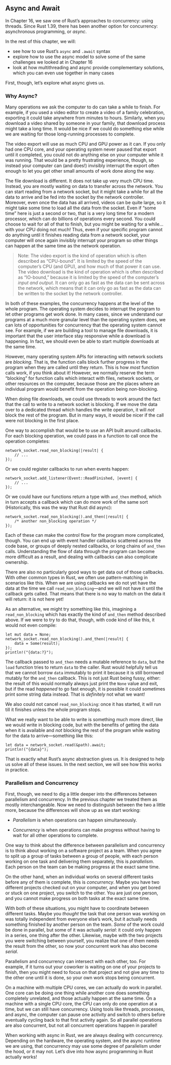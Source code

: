 ## Async and Await

In Chapter 16, we saw one of Rust’s approaches to concurrency: using threads.
Since Rust 1.39, there has been another option for concurrency: asynchronous
programming, or *async*.

In the rest of this chapter, we will:

* see how to use Rust’s `async` and `.await` syntax
* explore how to use the async model to solve some of the same challenges we
  looked at in Chapter 16
* look at how multithreading and async provide complementary solutions, which
  you can even use together in many cases

First, though, let’s explore what async gives us.

### Why Async?

Many operations we ask the computer to do can take a while to finish. For
example, if you used a video editor to create a video of a family celebration,
exporting it could take anywhere from minutes to hours. Similarly, when you
download a video shared by someone in your family, that download process might
take a long time. It would be nice if we could do something else while we are
waiting for those long-running processes to complete.

The video export will use as much CPU and GPU power as it can. If you only had
one CPU core, and your operating system never paused that export until it
completed, you could not do anything else on your computer while it was running.
That would be a pretty frustrating experience, though, so instead your computer
can (and does!) invisibly interrupt the export often enough to let you get other
small amounts of work done along the way.

The file download is different. It does not take up very much CPU time. Instead,
you are mostly waiting on data to transfer across the network. You can start
reading from a network socket, but it might take a while for all the data to
arrive and be fed into the socket by the network controller. Moreover, even once
the data has all arrived, videos can be quite large, so it might take some time
to load all the data from the socket. Even if “some time” here is just a second
or two, that is a very long time for a modern processor, which can do billions
of operations every second. You could choose to wait for all of that to finish,
but you might be waiting for a while… with your CPU doing not much! Thus, even
if your specific program cannot do anything until it finishes reading data from
a network socket, your computer will once again invisibly interrupt your
program so other things can happen at the same time as the network operation.

> Note: The video export is the kind of operation which is often described as
> “CPU-bound”. It is limited by the speed of the computer’s CPU (and GPU), and
> how much of that power it can use. The video download is the kind of operation
> which is often described as “IO-bound,” because it is limited by the speed of
> the computer’s *input and output*. It can only go as fast as the data can be
> sent across the network, which means that it can only go as fast as the data
> can be written to the socket by the network controller.

In both of these examples, the concurrency happens at the level of the whole
program. The operating system decides to interrupt the program to let other
programs get work done. In many cases, since we understand our programs at a
much more granular level than the operating system does, we can lots of
opportunities for concurrency that the operating system cannot see. For example,
if we are building a tool to manage file downloads, it is important that the
user interface stay responsive while a download is happening. In fact, we should
even be able to start multiple downloads at the same time.

However, many operating system APIs for interacting with network sockets are
*blocking*. That is, the function calls block further progress in the program
when they are called until they return. This is how *most* function calls work,
if you think about it! However, we normally reserve the term “blocking” for
function calls which interact with files, network sockets, or other resources on
the computer, because those are the places where an individual program would
benefit from the operation being *non*-blocking.

When doing file downloads, we could use threads to work around the fact that the
call to write to a network socket is blocking. If we move the data over to a
dedicated thread which handles the write operation, it will *not* block the rest
of the program. But in many ways, it would be nicer if the call were not
blocking in the first place.

One way to accomplish that would be to use an API built around callbacks. For
each blocking operation, we could pass in a function to call once the operation
completes:

```rust,ignore
network_socket.read_non_blocking(|result| {
    // ...
});
```

Or we could register callbacks to run when events happen:

```rust,ignore
network_socket.add_listener(Event::ReadFinished, |event| {
    // ...
});
```

Or we could have our functions return a type with `and_then` method, which in
turn accepts a callback which can do more work of the same sort (Historically,
this was the way that Rust did async):

```rust,ignore
network_socket.read_non_blocking().and_then(|result| {
    /* another non_blocking operation */
});
```

Each of these can make the control flow for the program more complicated,
though. You can end up with event handler callbacks scattered across the code
base, or groups of deeply nested callbacks, or long chains of `and_then` calls.
Understanding the flow of data through the program can become more difficult as
a result, and dealing with callbacks can also complicate ownership.

There are also no particularly good ways to get data out of those callbacks.
With other common types in Rust, we often use pattern-matching in scenarios like
this. When we are using callbacks we do not yet have the data at the time we
call `read_non_blocking`—and we will not have it until the callback gets called.
That means that there is no way to match on the data it will return: it is not
here yet!

As an alternative, we might try something like this, imagining a
`read_non_blocking` which has exactly the kind of `and_then` method described
above. If we were to try to do that, though, with code kind of like this, it
would not even compile:

```rust,ignore,does_not_compile
let mut data = None;
network_socket.read_non_blocking().and_then(|result| {
    data = Some(result);
});
println!("{data:?}");
```

The callback passed to `and_then` needs a mutable reference to `data`, but the
`load` function tries to return `data` to the caller. Rust would helpfully tell
us that we cannot borrow `data` immutably to print it because it is still
borrowed mutably for the `and_then` callback. This is not just Rust being fussy,
either: the result of this would normally always just print the `None` value and
exit, but if the read *happened* to go fast enough, it is possible it could
sometimes print some string data instead. That is *definitely* not what we
want!

We also could not cancel `read_non_blocking`: once it has started, it will run
till it finishes unless the whole program stops.

What we really want to be able to write is something much more direct, like we
would write in blocking code, but with the benefits of getting the data when it
is available and *not* blocking the rest of the program while waiting for the
data to arrive—something like this:

```rust,ignore,does_not_compile
let data = network_socket.read(&path).await;
println!("{data}");
```

That is exactly what Rust’s async abstraction gives us. It is designed to help
us solve all of these issues. In the next section, we will see how this works in
practice.

### Parallelism and Concurrency

First, though, we need to dig a little deeper into the differences between
parallelism and concurrency. In the previous chapter we treated them as mostly
interchangeable. Now we need to distinguish between the two a little more,
because the differences will show up as we start working:

* *Parallelism* is when operations can happen simultaneously.

* *Concurrency* is when operations can make progress without having to wait for
  all other operations to complete.

One way to think about the difference between parallelism and concurrency is to
think about working on a software project as a team. When you agree to split up
a group of tasks between a group of people, with each person working on one task
and delivering them separately, this is *parallelism*. Each person on the team
can be making progress at the exact same time.

On the other hand, when an individual works on several different tasks before
any of them is complete, this is *concurrency*. Maybe you have two different
projects checked out on your computer, and when you get bored or stuck on one
project, you switch to the other. You are just one person, and you cannot make
progress on both tasks at the exact same time.

With both of these situations, you might have to coordinate between different
tasks. Maybe you *thought* the task that one person was working on was totally
independent from everyone else’s work, but it actually needs something finished
by another person on the team. *Some* of the work could be done in parallel, but
some of it was actually *serial*: it could only happen in a series, one thing
after the other. Likewise, maybe with the two projects you were
switching between yourself, you realize that one of them needs the result from
the other, so now your concurrent work has also become *serial*.

Parallelism and concurrency can intersect with each other, too. For example, if
it turns out your coworker is waiting on one of your projects to finish, then
you might need to focus on that project and not give any time to the other one
until it is done, so your own work stops being concurrent.

On a machine with multiple CPU cores, we can actually do work in parallel. One
core can be doing one thing while another core does something completely
unrelated, and those actually happen at the same time. On a machine with a
single CPU core, the CPU can only do one operation at a time, but we can still
have concurrency. Using tools like threads, processes, and async, the computer
can pause one activity and switch to others before eventually cycling back to
that first activity again. So all parallel operations are also concurrent, but
not all concurrent operations happen in parallel!

When working with async in Rust, we are always dealing with concurrency.
Depending on the hardware, the operating system, and the async runtime we are
using, that concurrency may use some degree of parallelism under the hood, or it
may not. Let’s dive into how async programming in Rust actually works!

